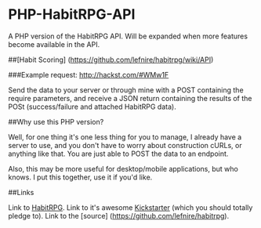 PHP-HabitRPG-API
================

A PHP version of the HabitRPG API.  Will be expanded when more features become available in the API.

##[Habit Scoring] (https://github.com/lefnire/habitrpg/wiki/API)

###Example request: http://hackst.com/#WMw1F

Send the data to your server or through mine with a POST containing the require parameters, and receive a JSON return containing the results of the POSt (success/failure and attached HabitRPG data).

##Why use this PHP version?

Well, for one thing it's one less thing for you to manage, I already have a server to use, and you don't have to worry about construction cURLs, or anything like that.  You are just able to POST the data to an endpoint.

Also, this may be more useful for desktop/mobile applications, but who knows.  I put this together, use it if you'd like.

##Links

Link to [HabitRPG](https://habitrpg.com).  Link to it's awesome [Kickstarter](https://www.kickstarter.com/projects/lefnire/habitrpg-mobile) (which you should totally pledge to).  Link to the [source] (https://github.com/lefnire/habitrpg).
